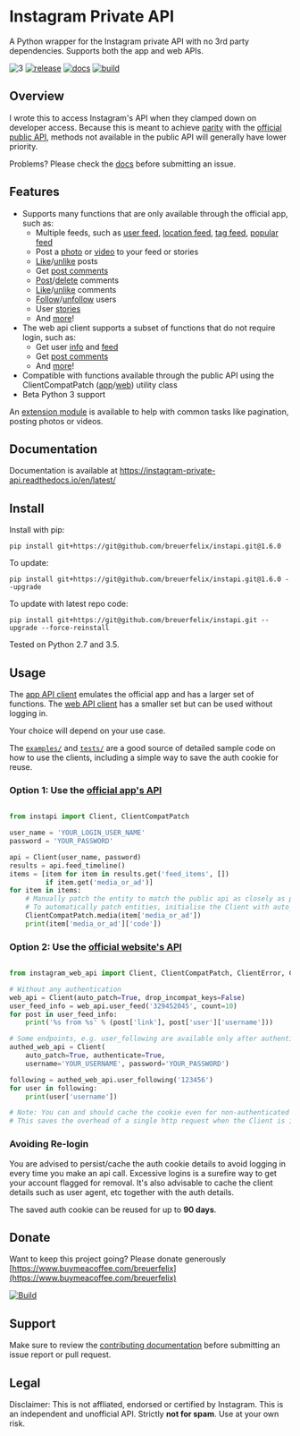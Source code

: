 # Instagram Private API

A Python wrapper for the Instagram private API with no 3rd party dependencies. Supports both the app and web APIs.

![3](https://img.shields.io/badge/Python-3.svg)
[![release](https://img.shields.io/github/release/breuerfelix/instapi.svg?colorB=ff7043)](https://github.com/breuerfelix/instapi/releases)
[![docs](https://img.shields.io/badge/docs-readthedocs.io-ff4980.svg?maxAge=2592000)](https://instapi.readthedocs.io/en/latest/)
[![build](https://img.shields.io/travis/breuerfelix/instapi.svg)](https://travis-ci.org/breuerfelix/instapi)

## Overview

I wrote this to access Instagram's API when they clamped down on developer access. Because this is meant to achieve [parity](COMPAT.md) with the [official public API](https://www.instagram.com/developer/endpoints/), methods not available in the public API will generally have lower priority.

Problems? Please check the [docs](https://instapi.readthedocs.io/en/latest/) before submitting an issue.

## Features

- Supports many functions that are only available through the official app, such as:
    * Multiple feeds, such as [user feed](https://instapi.readthedocs.io/en/latest/api.html#instapi.Client.user_feed), [location feed](https://instapi.readthedocs.io/en/latest/api.html#instapi.Client.feed_location), [tag feed](https://instapi.readthedocs.io/en/latest/api.html#instapi.Client.feed_tag), [popular feed](https://instagram-private-api.readthedocs.io/en/latest/api.html#instapi.Client.feed_popular)
    * Post a [photo](https://instagram-private-api.readthedocs.io/en/latest/api.html#instapi.Client.post_photo) or [video](https://instagram-private-api.readthedocs.io/en/latest/api.html#instapi.Client.post_video) to your feed or stories
    * [Like](https://instagram-private-api.readthedocs.io/en/latest/api.html#instapi.Client.post_like)/[unlike](https://instagram-private-api.readthedocs.io/en/latest/api.html#instapi.Client.delete_like) posts
    * Get [post comments](https://instagram-private-api.readthedocs.io/en/latest/api.html#instapi.Client.media_comments)
    * [Post](https://instagram-private-api.readthedocs.io/en/latest/api.html#instapi.Client.post_comment)/[delete](https://instagram-private-api.readthedocs.io/en/latest/api.html#instagram_web_api.Client.delete_comment) comments
    * [Like](https://instagram-private-api.readthedocs.io/en/latest/api.html#instapi.Client.comment_like)/[unlike](https://instagram-private-api.readthedocs.io/en/latest/api.html#instapi.Client.comment_unlike) comments
    * [Follow](https://instagram-private-api.readthedocs.io/en/latest/api.html#instapi.Client.friendships_create)/[unfollow](https://instagram-private-api.readthedocs.io/en/latest/api.html#instapi.Client.friendships_destroy) users
    * User [stories](https://instagram-private-api.readthedocs.io/en/latest/api.html#instapi.Client.user_story_feed)
    * And [more](https://instagram-private-api.readthedocs.io/en/latest/api.html#instapi.Client)!
- The web api client supports a subset of functions that do not require login, such as:
    * Get user [info](https://instagram-private-api.readthedocs.io/en/latest/api.html#instagram_web_api.Client.user_info) and [feed](https://instagram-private-api.readthedocs.io/en/latest/api.html#instagram_web_api.Client.user_feed)
    * Get [post comments](https://instagram-private-api.readthedocs.io/en/latest/api.html#instagram_web_api.Client.media_comments)
    * And [more](https://instagram-private-api.readthedocs.io/en/latest/api.html#instagram_web_api.Client)!
- Compatible with functions available through the public API using the ClientCompatPatch ([app](https://instagram-private-api.readthedocs.io/en/latest/api.html#instapi.ClientCompatPatch)/[web](https://instagram-private-api.readthedocs.io/en/latest/api.html#instagram_web_api.ClientCompatPatch)) utility class
- Beta Python 3 support

An [extension module](https://github.com/breuerfelix/instapi_extensions) is available to help with common tasks like pagination, posting photos or videos.

## Documentation

Documentation is available at https://instagram-private-api.readthedocs.io/en/latest/

## Install

Install with pip:

``pip install git+https://git@github.com/breuerfelix/instapi.git@1.6.0``

To update:

``pip install git+https://git@github.com/breuerfelix/instapi.git@1.6.0 --upgrade``

To update with latest repo code:

``pip install git+https://git@github.com/breuerfelix/instapi.git --upgrade --force-reinstall``

Tested on Python 2.7 and 3.5.

## Usage

The [app API client](instapi/) emulates the official app and has a larger set of functions. The [web API client](instagram_web_api/) has a smaller set but can be used without logging in.

Your choice will depend on your use case.

The [``examples/``](examples/) and [``tests/``](tests/) are a good source of detailed sample code on how to use the clients, including a simple way to save the auth cookie for reuse.

### Option 1: Use the [official app's API](instapi/)

```python

from instapi import Client, ClientCompatPatch

user_name = 'YOUR_LOGIN_USER_NAME'
password = 'YOUR_PASSWORD'

api = Client(user_name, password)
results = api.feed_timeline()
items = [item for item in results.get('feed_items', [])
         if item.get('media_or_ad')]
for item in items:
    # Manually patch the entity to match the public api as closely as possible, optional
    # To automatically patch entities, initialise the Client with auto_patch=True
    ClientCompatPatch.media(item['media_or_ad'])
    print(item['media_or_ad']['code'])
```

### Option 2: Use the [official website's API](instagram_web_api/)

```python

from instagram_web_api import Client, ClientCompatPatch, ClientError, ClientLoginError

# Without any authentication
web_api = Client(auto_patch=True, drop_incompat_keys=False)
user_feed_info = web_api.user_feed('329452045', count=10)
for post in user_feed_info:
    print('%s from %s' % (post['link'], post['user']['username']))

# Some endpoints, e.g. user_following are available only after authentication
authed_web_api = Client(
    auto_patch=True, authenticate=True,
    username='YOUR_USERNAME', password='YOUR_PASSWORD')

following = authed_web_api.user_following('123456')
for user in following:
    print(user['username'])

# Note: You can and should cache the cookie even for non-authenticated sessions.
# This saves the overhead of a single http request when the Client is initialised.
```

### Avoiding Re-login

You are advised to persist/cache the auth cookie details to avoid logging in every time you make an api call. Excessive logins is a surefire way to get your account flagged for removal. It's also advisable to cache the client details such as user agent, etc together with the auth details.

The saved auth cookie can be reused for up to **90 days**.

## Donate

Want to keep this project going? Please donate generously [https://www.buymeacoffee.com/breuerfelix](https://www.buymeacoffee.com/breuerfelix)

[![Build](https://www.buymeacoffee.com/assets/img/custom_images/yellow_img.png)](https://www.buymeacoffee.com/breuerfelix)

## Support

Make sure to review the [contributing documentation](CONTRIBUTING.md) before submitting an issue report or pull request.

## Legal

Disclaimer: This is not affliated, endorsed or certified by Instagram. This is an independent and unofficial API. Strictly **not for spam**. Use at your own risk.
